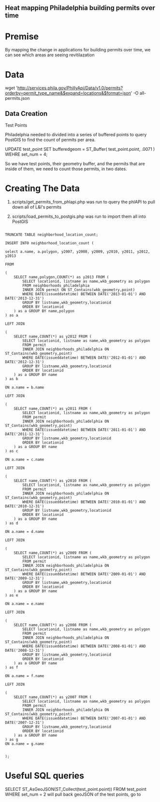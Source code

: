 Heat mapping Philadelphia building permits over time
---------------

Premise
=======
By mapping the change in applications for building permits over time, we can see which areas are seeing revitilazation

Data
====

wget 'http://services.phila.gov/PhillyApi/Data/v1.0/permits?orderby=permit_type_name&$expand=locations&$format=json' -O all-permits.json

## Data Creation

Test Points

Philadelphia needed to divided into a series of buffered points to query PostGIS
to find the count of permits per area.

UPDATE test_point SET bufferedgeom = ST_Buffer( test_point.point, .0071 ) WEHRE set_num = 4;

So we have test points, their geometry buffer, and the permits that are inside of them, we need to count those permits, in two dates.




Creating The Data
=================

1. scripts/get_permits_from_phlapi.php was run to query the phlAPI to pull down all of L&I's permits

2. scripts/load_permits_to_postgis.php was run to import them all into PostGIS

<pre><code>
TRUNCATE TABLE neighborhood_location_count;

INSERT INTO neighborhood_location_count (

select a.name, a.polygon, y2007, y2008, y2009, y2010, y2011, y2012, y2013

FROM

( 
    SELECT name,polygon,COUNT(*) as y2013 FROM (
        SELECT locationid, listname as name,wkb_geometry as polygon
        FROM neighborhoods_philadelphia 
        INNER JOIN permit ON ST_Contains(wkb_geometry,point)
        WHERE DATE(issueddatetime) BETWEEN DATE('2013-01-01') AND DATE('2013-12-31')
        GROUP BY listname,wkb_geometry,locationid
        ORDER BY locationid
    ) as a GROUP BY name,polygon
) as a

LEFT JOIN

(
    SELECT name,COUNT(*) as y2012 FROM (
        SELECT locationid, listname as name,wkb_geometry as polygon
        FROM permit 
        INNER JOIN neighborhoods_philadelphia ON ST_Contains(wkb_geometry,point)
        WHERE DATE(issueddatetime) BETWEEN DATE('2012-01-01') AND DATE('2012-12-31')
        GROUP BY listname,wkb_geometry,locationid
        ORDER BY locationid
    ) as a GROUP BY name
) as b

ON a.name = b.name

LEFT JOIN

(
    SELECT name,COUNT(*) as y2011 FROM (
        SELECT locationid, listname as name,wkb_geometry as polygon
        FROM permit 
        INNER JOIN neighborhoods_philadelphia ON ST_Contains(wkb_geometry,point)
        WHERE DATE(issueddatetime) BETWEEN DATE('2011-01-01') AND DATE('2011-12-31')
        GROUP BY listname,wkb_geometry,locationid
        ORDER BY locationid
    ) as a GROUP BY name
) as c

ON a.name = c.name

LEFT JOIN

(
    SELECT name,COUNT(*) as y2010 FROM (
        SELECT locationid, listname as name,wkb_geometry as polygon
        FROM permit 
        INNER JOIN neighborhoods_philadelphia ON ST_Contains(wkb_geometry,point)
        WHERE DATE(issueddatetime) BETWEEN DATE('2010-01-01') AND DATE('2010-12-31')
        GROUP BY listname,wkb_geometry,locationid
        ORDER BY locationid
    ) as a GROUP BY name
) as d

ON a.name = d.name

LEFT JOIN

(
    SELECT name,COUNT(*) as y2009 FROM (
        SELECT locationid, listname as name,wkb_geometry as polygon
        FROM permit 
        INNER JOIN neighborhoods_philadelphia ON ST_Contains(wkb_geometry,point)
        WHERE DATE(issueddatetime) BETWEEN DATE('2009-01-01') AND DATE('2009-12-31')
        GROUP BY listname,wkb_geometry,locationid
        ORDER BY locationid
    ) as a GROUP BY name
) as e

ON a.name = e.name

LEFT JOIN

(
    SELECT name,COUNT(*) as y2008 FROM (
        SELECT locationid, listname as name,wkb_geometry as polygon
        FROM permit 
        INNER JOIN neighborhoods_philadelphia ON ST_Contains(wkb_geometry,point)
        WHERE DATE(issueddatetime) BETWEEN DATE('2008-01-01') AND DATE('2008-12-31')
        GROUP BY listname,wkb_geometry,locationid
        ORDER BY locationid
    ) as a GROUP BY name
) as f

ON a.name = f.name

LEFT JOIN

(
    SELECT name,COUNT(*) as y2007 FROM (
        SELECT locationid, listname as name,wkb_geometry as polygon
        FROM permit 
        INNER JOIN neighborhoods_philadelphia ON ST_Contains(wkb_geometry,point)
        WHERE DATE(issueddatetime) BETWEEN DATE('2007-01-01') AND DATE('2007-12-31')
        GROUP BY listname,wkb_geometry,locationid
        ORDER BY locationid
    ) as a GROUP BY name
) as g
ON a.name = g.name


);
</code></pre>


Useful SQL queries
==================



SELECT ST_AsGeoJSON(ST_Collect(test_point.point)) FROM test_point WHERE set_num = 2
will pull back geoJSON of the test points, go to 